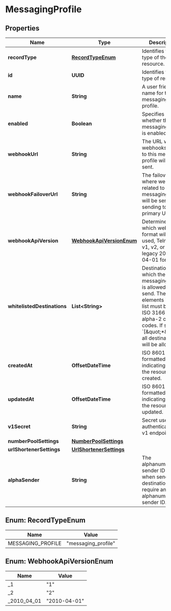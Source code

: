 

# MessagingProfile


## Properties

| Name | Type | Description | Notes |
|------------ | ------------- | ------------- | -------------|
|**recordType** | [**RecordTypeEnum**](#RecordTypeEnum) | Identifies the type of the resource. |  [optional] [readonly] |
|**id** | **UUID** | Identifies the type of resource. |  [optional] [readonly] |
|**name** | **String** | A user friendly name for the messaging profile. |  [optional] |
|**enabled** | **Boolean** | Specifies whether the messaging profile is enabled or not. |  [optional] |
|**webhookUrl** | **String** | The URL where webhooks related to this messaging profile will be sent. |  [optional] |
|**webhookFailoverUrl** | **String** | The failover URL where webhooks related to this messaging profile will be sent if sending to the primary URL fails. |  [optional] |
|**webhookApiVersion** | [**WebhookApiVersionEnum**](#WebhookApiVersionEnum) | Determines which webhook format will be used, Telnyx API v1, v2, or a legacy 2010-04-01 format. |  [optional] |
|**whitelistedDestinations** | **List&lt;String&gt;** | Destinations to which the messaging profile is allowed to send. The elements in the list must be valid ISO 3166-1 alpha-2 country codes. If set to &#x60;[\&quot;*\&quot;]&#x60;, all destinations will be allowed. |  [optional] |
|**createdAt** | **OffsetDateTime** | ISO 8601 formatted date indicating when the resource was created. |  [optional] [readonly] |
|**updatedAt** | **OffsetDateTime** | ISO 8601 formatted date indicating when the resource was updated. |  [optional] [readonly] |
|**v1Secret** | **String** | Secret used to authenticate with v1 endpoints. |  [optional] |
|**numberPoolSettings** | [**NumberPoolSettings**](NumberPoolSettings.md) |  |  [optional] |
|**urlShortenerSettings** | [**UrlShortenerSettings**](UrlShortenerSettings.md) |  |  [optional] |
|**alphaSender** | **String** | The alphanumeric sender ID to use when sending to destinations that require an alphanumeric sender ID. |  [optional] |



## Enum: RecordTypeEnum

| Name | Value |
|---- | -----|
| MESSAGING_PROFILE | &quot;messaging_profile&quot; |



## Enum: WebhookApiVersionEnum

| Name | Value |
|---- | -----|
| _1 | &quot;1&quot; |
| _2 | &quot;2&quot; |
| _2010_04_01 | &quot;2010-04-01&quot; |



